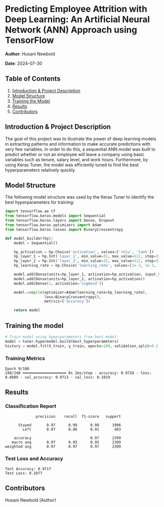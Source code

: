 # Predicting Employee Attrition with Deep Learning: An Artificial Neural Network (ANN) Approach using TensorFlow

**Author**: Husani Newbold

**Date**: 2024-07-30

## Table of Contents
1. [Introduction & Project Description](#introduction--project-description)
2. [Model Structure](#model-structure)
3. [Training the Model](#training-the-model)
4. [Results](#results)
5. [Contributors](#contributors)

## Introduction & Project Description
The goal of this project was to illustrate the power of deep learning models in extracting patterns and information to make accurate predictions with very few variables. In order to do this, a sequential ANN model was built to predict whether or not an employee will leave a company using basic variables such as tenure, salary level, and work hours. Furthermore, by using Keras Tuner, the model was efficiently tuned to find the best hyperparameters relatively quickly.

## Model Structure
The following model structure was used by the Keras Tuner to identify the best hyperparameters for training:

```python
import tensorflow as tf
from tensorflow.keras.models import Sequential
from tensorflow.keras.layers import Dense, Dropout
from tensorflow.keras.optimizers import Adam
from tensorflow.keras.losses import BinaryCrossentropy

def model_builder(hp):
    model = Sequential()

    hp_activation = hp.Choice('activation', values=['relu', 'tanh'])
    hp_layer_1 = hp.Int('layer_1', min_value=32, max_value=512, step=32)
    hp_layer_2 = hp.Int('layer_2', min_value=32, max_value=512, step=32)
    hp_learning_rate = hp.Choice('learning_rate', values=[1e-2, 1e-3, 1e-4, 1e-5])

    model.add(Dense(units=hp_layer_1, activation=hp_activation, input_shape=(X_train.shape[1],)))
    model.add(Dense(units=hp_layer_2, activation=hp_activation))
    model.add(Dense(1, activation='sigmoid'))

    model.compile(optimizer=Adam(learning_rate=hp_learning_rate),
                  loss=BinaryCrossentropy(),
                  metrics=['accuracy'])

    return model
```

## Training the model
```python
# Train model using hyperparameters from best model
model = tuner.hypermodel.build(best_hyperparameters)
history = model.fit(X_train, y_train, epochs=100, validation_split=0.2, callbacks=[stop_early])
```

### Training Metrics
```
Epoch 9/100
240/240 ━━━━━━━━━━━━━━━━━━━━ 0s 2ms/step - accuracy: 0.9728 - loss: 0.0889 - val_accuracy: 0.9713 - val_loss: 0.1019
```

## Results
### Classification Report
```
              precision    recall  f1-score   support

      Stayed       0.97      0.99      0.98      1996
        Left       0.97      0.86      0.91       403

    accuracy                           0.97      2399
   macro avg       0.97      0.93      0.95      2399
weighted avg       0.97      0.97      0.97      2399
```

### Test Loss and Accuracy
```
Test Accuracy: 0.9717
Test Loss: 0.1077
```

## Contributors
Husani Newbold (Author)



